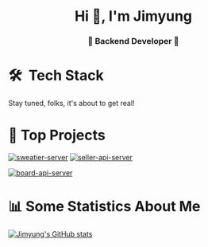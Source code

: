 <h1 align="center">Hi 👋, I'm Jimyung</h1>
<h3 align="center">🚀 Backend Developer 🚀</h3>

# 🛠 &nbsp;Tech Stack

Stay tuned, folks, it's about to get real!

<!-- ### Backend

- Stay tuned, folks, it's about to get real!

### Frontend

- Stay tuned, folks, it's about to get real!

### Database

- Stay tuned, folks, it's about to get real!

![MySQL](https://img.shields.io/badge/mysql-4479A1.svg?style=for-the-badge&logo=mysql&logoColor=white)&nbsp;
![Postgres](https://img.shields.io/badge/postgres-%23316192.svg?style=for-the-badge&logo=postgresql&logoColor=white)&nbsp;
![MongoDB](https://img.shields.io/badge/MongoDB-%234ea94b.svg?style=for-the-badge&logo=mongodb&logoColor=white)&nbsp;
![Redis](https://img.shields.io/badge/redis-%23DD0031.svg?style=for-the-badge&logo=redis&logoColor=white)&nbsp;

### DevOps -->

# 📌 Top Projects

[![sweatier-server](https://github-readme-stats.vercel.app/api/pin/?username=jimyungkoh&repo=sweatier-server&description_lines_count=1)](https://github.com/jimyungkoh/sweatier-server)
[![seller-api-server](https://github-readme-stats.vercel.app/api/pin/?username=jimyungkoh&repo=iamseller-api-server&description_lines_count=1)](https://github.com/jimyungkoh/iamseller-api-server)

[![board-api-server](https://github-readme-stats.vercel.app/api/pin/?username=jimyungkoh&repo=board-api-server&description_lines_count=1)](https://github.com/jimyungkoh/board-api-server)

# 📊 Some Statistics About Me

[![Jimyung's GitHub stats](https://github-readme-stats.vercel.app/api?username=jimyungkoh)](https://github.com/jimyungkoh/github-readme-stats)<br>
